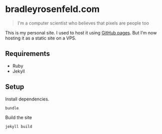 # bradleyrosenfeld.com

> I'm a computer scientist who believes that pixels are people too

This is my personal site. I used to host it using [GitHub pages](https://github.com/BoringCode/boringcode.github.com). But I'm now hosting it as a static site on a VPS.

## Requirements

- Ruby
- Jekyll

## Setup


Install dependencies. 
```bash
bundle
```

Build the site
```bash
jekyll build
```